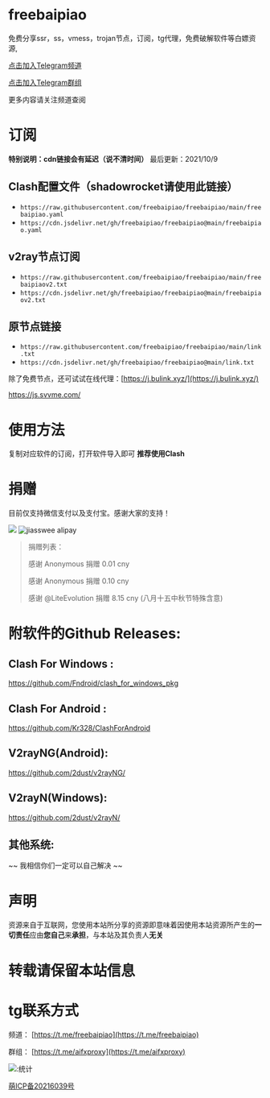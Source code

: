 # freebaipiao

免费分享ssr，ss，vmess，trojan节点，订阅，tg代理，免费破解软件等白嫖资源,

[点击加入Telegram频道](https://t.me/freebaipiao)


[点击加入Telegram群组](https://t.me/aifxproxy)

更多内容请关注频道查阅

# 订阅
**特别说明：cdn链接会有延迟（说不清时间）**
最后更新：2021/10/9
## Clash配置文件（shadowrocket请使用此链接）

- `https://raw.githubusercontent.com/freebaipiao/freebaipiao/main/freebaipiao.yaml`
- `https://cdn.jsdelivr.net/gh/freebaipiao/freebaipiao@main/freebaipiao.yaml`


## v2ray节点订阅  

- `https://raw.githubusercontent.com/freebaipiao/freebaipiao/main/freebaipiaov2.txt`  
- `https://cdn.jsdelivr.net/gh/freebaipiao/freebaipiao@main/freebaipiaov2.txt`


## 原节点链接


- `https://raw.githubusercontent.com/freebaipiao/freebaipiao/main/link.txt`
- `https://cdn.jsdelivr.net/gh/freebaipiao/freebaipiao@main/link.txt`

除了免费节点，还可试试在线代理：[https://j.bulink.xyz/](https://j.bulink.xyz/)

https://js.svvme.com/

# 使用方法
复制对应软件的订阅，打开软件导入即可
**推荐使用Clash**

# 捐赠
目前仅支持微信支付以及支付宝。感谢大家的支持！

![](https://cdn.jsdelivr.net/gh/freebaipiao/freebaipiao@web/wechatpay.png)
![jiasswee alipay](https://cdn.jsdelivr.net/gh/jiasswee/pic@main/alipayjiasswee.png)

> 捐赠列表：
> 
> 感谢 Anonymous 捐赠 0.01 cny
> 
> 感谢 Anonymous 捐赠 0.10 cny
> 
> 感谢 @LiteEvolution 捐赠 8.15 cny (八月十五中秋节特殊含意)

# 附软件的Github Releases:
## Clash For Windows : 
https://github.com/Fndroid/clash_for_windows_pkg

## Clash For Android : 
https://github.com/Kr328/ClashForAndroid

## V2rayNG(Android):
https://github.com/2dust/v2rayNG/

## V2rayN(Windows):
https://github.com/2dust/v2rayN/

## 其他系统:
~~ 我相信你们一定可以自己解决 ~~

# **声明**
资源来自于互联网，您使用本站所分享的资源即意味着因使用本站资源所产生的**一切责任**应由**您自己**来**承担**，与本站及其负责人**无关**

# 转载请保留本站信息

# tg联系方式
频道： [https://t.me/freebaipiao](https://t.me/freebaipiao)

群组： [https://t.me/aifxproxy](https://t.me/aifxproxy)

![:统计](https://count.getloli.com/get/@freebaipiao?theme=rule34)

<a href="https://icp.gov.moe/?keyword=20216039" target="_blank">萌ICP备20216039号</a>
